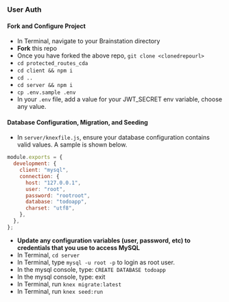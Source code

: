 ### User Auth

#### Fork and Configure Project

- In Terminal, navigate to your Brainstation directory
- **Fork** this repo
- Once you have forked the above repo, `git clone <clonedrepourl>`
- `cd protected_routes_cda`
- `cd client && npm i`
- `cd ..`
- `cd server && npm i`
- `cp .env.sample .env`
- In your `.env` file, add a value for your JWT_SECRET env variable, choose any value.

#### Database Configuration, Migration, and Seeding

- In `server/knexfile.js`, ensure your database configuration contains valid values. A sample is shown below.

```js
module.exports = {
  development: {
    client: "mysql",
    connection: {
      host: "127.0.0.1",
      user: "root",
      password: "rootroot",
      database: "todoapp",
      charset: "utf8",
    },
  },
};
```

- **Update any configuration variables (user, password, etc) to credentials that you use to access MySQL**
- In Terminal, `cd server`
- In Terminal, type `mysql -u root -p` to login as root user.
- In the mysql console, type: `CREATE DATABASE todoapp`
- In the mysql console, type: exit
- In Terminal, run `knex migrate:latest`
- In Terminal, run `knex seed:run`
